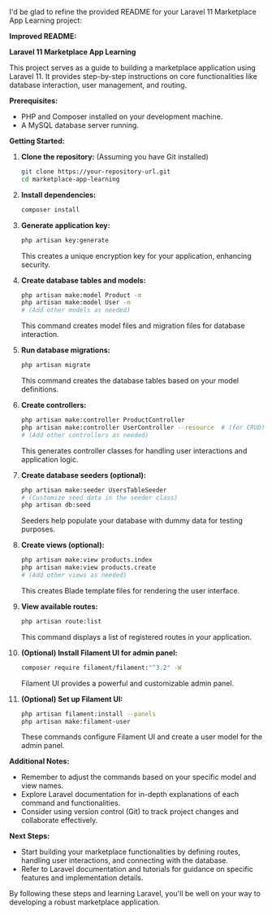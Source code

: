 I'd be glad to refine the provided README for your Laravel 11 Marketplace App Learning project:

**Improved README:**

**Laravel 11 Marketplace App Learning**

This project serves as a guide to building a marketplace application using Laravel 11. It provides step-by-step instructions on core functionalities like database interaction, user management, and routing.

**Prerequisites:**

* PHP and Composer installed on your development machine.
* A MySQL database server running.

**Getting Started:**

1. **Clone the repository:** (Assuming you have Git installed)
   ```bash
   git clone https://your-repository-url.git
   cd marketplace-app-learning
   ```

2. **Install dependencies:**
   ```bash
   composer install
   ```

3. **Generate application key:**
   ```bash
   php artisan key:generate
   ```

   This creates a unique encryption key for your application, enhancing security.

4. **Create database tables and models:**
   ```bash
   php artisan make:model Product -m
   php artisan make:model User -m
   # (Add other models as needed)
   ```

   This command creates model files and migration files for database interaction.

5. **Run database migrations:**
   ```bash
   php artisan migrate
   ```

   This command creates the database tables based on your model definitions.

6. **Create controllers:**
   ```bash
   php artisan make:controller ProductController
   php artisan make:controller UserController --resource  # (for CRUD)
   # (Add other controllers as needed)
   ```

   This generates controller classes for handling user interactions and application logic.

7. **Create database seeders (optional):**
   ```bash
   php artisan make:seeder UsersTableSeeder
   # (Customize seed data in the seeder class)
   php artisan db:seed
   ```

   Seeders help populate your database with dummy data for testing purposes.

8. **Create views (optional):**
   ```bash
   php artisan make:view products.index
   php artisan make:view products.create
   # (Add other views as needed)
   ```

   This creates Blade template files for rendering the user interface.

9. **View available routes:**
   ```bash
   php artisan route:list
   ```

   This command displays a list of registered routes in your application.

10. **(Optional) Install Filament UI for admin panel:**
    ```bash
    composer require filament/filament:"^3.2" -W
    ```

    Filament UI provides a powerful and customizable admin panel.

11. **(Optional) Set up Filament UI:**
    ```bash
    php artisan filament:install --panels
    php artisan make:filament-user
    ```

    These commands configure Filament UI and create a user model for the admin panel.

**Additional Notes:**

* Remember to adjust the commands based on your specific model and view names.
* Explore Laravel documentation for in-depth explanations of each command and functionalities.
* Consider using version control (Git) to track project changes and collaborate effectively.

**Next Steps:**

* Start building your marketplace functionalities by defining routes, handling user interactions, and connecting with the database.
* Refer to Laravel documentation and tutorials for guidance on specific features and implementation details.

By following these steps and learning Laravel, you'll be well on your way to developing a robust marketplace application.
